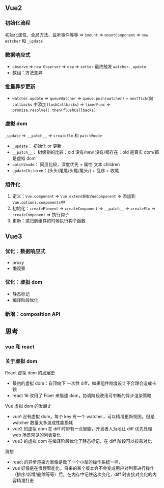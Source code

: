 ## Vue2

### 初始化流程

初始化属性、全局方法、监听事件等等 => `$mount` => `mountComponent` => `new Watcher` 和 `_update`

### 数据响应式

- `observe` => `new Observer` => `dep` => `setter` 最终触发 `watcher._update`
- 数组：方法变异

### 批量异步更新

- `watcher.update` => `queueWatcher` => `queue.push(watcher)` + `nextTick`(向 `callbacks` 中添加`flushCallbacks`) => `timerFunc` => `promise.resolve().then(flushCallbacks)`

### 虚拟 dom

`_update` => `__patch__` => `createElm` 和 `patchVnode`

- `_update`： 初始化 or 更新
- `__patch__`： 树级别的比较：old 没有/new 没有/都存在：old 是真实 dom/都是虚拟 dom
- `patchVnode`： 同层比较，深度优先 + 属性 文本 children
- `updateChildren`：(头头/尾尾/头尾/尾头/) + 乱序 + 收尾

### 组件化

1. 定义：`Vue.component` => `Vue.extend获取VueComponent` => 添加到`Vue.options.components`中
2. 初始化：`createElement` => `createComponent` => `__patch__` => `createElm` => `createComponent` => 执行钩子
3. 更新：递归到组件的时候执行钩子函数

## Vue3

### 优化：数据响应式

- proxy
- 懒观察

### 优化：虚拟 dom

- 静态标记
- 编译阶段优化

### 新增：composition API

## 思考

### vue 和 react

### 关于虚拟 dom

React 虚拟 dom 的发展史

- 最初的虚拟 dom：自顶向下 一次性 diff，如果组件粒度设计不合理会造成卡顿
- react 16 改用了 Fiber 来描述 dom，协调阶段改用可中断的异步渲染策略

Vue 虚拟 dom 的发展史

- vue1 没有虚拟 dom，每个 key 有一个 watcher，可以精准更新视图，但是 watcher 数量太多造成性能损耗
- vue2 的虚拟 dom 在 diff 时带有一点智能，开发者人为地让 diff 优先处理 web 场景常见的列表变化
- vue3 的虚拟 dom 在编译阶段优化了静态标记，在 diff 阶段可以按需对比

猜想

- react 的异步渲染方案像是做了一个小型的操作系统一样，
- vue 好像是在慢慢智能化，将来的某个版本会不会变成用户对列表进行操作（排序/新增/删除等等）后，在内存中记住这次变化，diff 时直接对变化的内容精准打击
